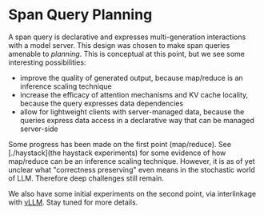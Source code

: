 # Span Query Planning

A span query is declarative and expresses multi-generation
interactions with a model server. This design was chosen to make span
queries amenable to *planning*. This is conceptual at this point, but
we see some interesting possibilities:

- improve the quality of generated output, because map/reduce is an inference scaling technique
- increase the efficacy of attention mechanisms and KV cache locality, because the query expresses data dependencies
- allow for lightweight clients with server-managed data, because the queries express data access in a declarative way that can be managed server-side

Some progress has been made on the first point (map/reduce). See
[./haystack](the haystack experiments) for some evidence of how
map/reduce can be an inference scaling technique. However, it is as of
yet unclear what "correctness preserving" even means in the stochastic
world of LLM. Therefore deep challenges still remain.

We also have some initial experiments on the second point, via
interlinkage with [vLLM](https://github.com/vllm-project/vllm). Stay
tuned for more details.

